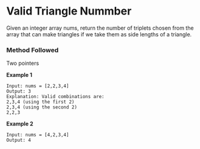 # Valid Triangle Nummber

Given an integer array nums, return the number of triplets chosen from the array that can make triangles if we take them as side lengths of a triangle.

### Method Followed
Two pointers

**Example 1**
```
Input: nums = [2,2,3,4]
Output: 3
Explanation: Valid combinations are: 
2,3,4 (using the first 2)
2,3,4 (using the second 2)
2,2,3
```
**Example 2**
```
Input: nums = [4,2,3,4]
Output: 4
```